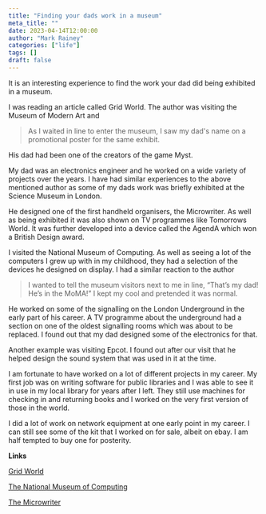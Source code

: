 ```yaml
---
title: "Finding your dads work in a museum"
meta_title: ""
date: 2023-04-14T12:00:00
author: "Mark Rainey"
categories: ["life"]
tags: []
draft: false
---
```

It is an interesting experience to find the work your dad did being exhibited in a museum.


I was reading an article called Grid World. The author was visiting the Museum of Modern Art and 

> As I waited in line to enter the museum, I saw my dad's name on a promotional poster for the same exhibit.

His dad had been one of the creators of the game Myst.

My dad was an electronics engineer and he worked on a wide variety of projects over the years. I have had similar experiences to the above mentioned author as some of my dads work was briefly exhibited at the Science Museum in London.

He designed one of the first handheld organisers, the Microwriter. As well as being exhibited it was also shown on TV programmes like Tomorrows World. It was further developed into a device called the AgendA which won a British Design award.

I visited the National Museum of Computing. As well as seeing a lot of the computers I grew up with in my childhood, they had a selection of the devices he designed on display. I had a similar reaction to the author 

> I wanted to tell the museum visitors next to me in line, “That’s my dad! He’s in the MoMA!” I kept my cool and pretended it was normal.

He worked on some of the signalling on the London Underground in the early part of his career. A TV programme about the underground had a section on one of the oldest signalling rooms which was about to be replaced. I found out that my dad designed some of the electronics for that.

Another example was visiting Epcot. I found out after our visit that he helped design the sound system that was used in it at the time.

I am fortunate to have worked on a lot of different projects in my career. My first job was on writing software for public libraries and I was able to see it in use in my local library for years after I left. They still use machines for checking in and returning books and I worked on the very first version of those in the world.

I did a lot of work on network equipment at one early point in my career. I can still see some of the kit that I worked on for sale, albeit on ebay. I am half tempted to buy one for posterity.

__Links__

[Grid World](https://alex.miller.garden/grid-world/)

[The National Museum of Computing](https://www.tnmoc.org/)

[The Microwriter](https://en.wikipedia.org/wiki/Microwriter)

